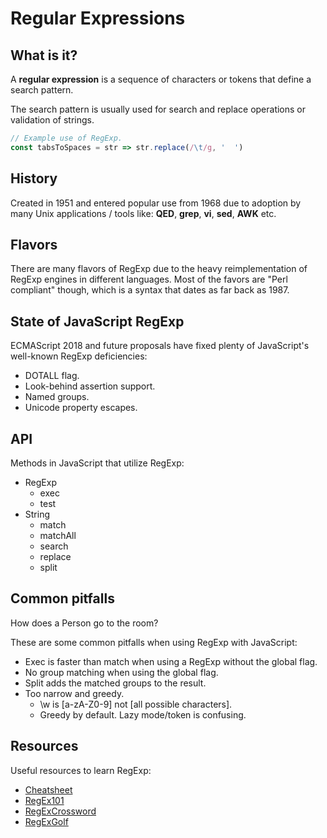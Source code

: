 # Regular Expressions

## What is it?

A **regular expression** is a sequence of characters or tokens that define a
search pattern.

The search pattern is usually used for search and replace
operations or validation of strings.

```javascript
// Example use of RegExp.
const tabsToSpaces = str => str.replace(/\t/g, '  ')
```

## History

Created in 1951 and entered popular use from 1968 due to adoption by many Unix
applications / tools like: **QED**, **grep**, **vi**, **sed**, **AWK** etc.

## Flavors

There are many flavors of RegExp due to the heavy reimplementation of RegExp
engines in different languages. Most of the favors are "Perl compliant" though,
which is a syntax that dates as far back as 1987.

## State of JavaScript RegExp

ECMAScript 2018 and future proposals have fixed plenty of JavaScript's well-known
RegExp deficiencies:

- DOTALL flag.
- Look-behind assertion support.
- Named groups.
- Unicode property escapes.

## API

Methods in JavaScript that utilize RegExp:

- RegExp
  - exec
  - test
- String
  - match
  - matchAll
  - search
  - replace
  - split

## Common pitfalls

How does a Person go to the room?

These are some common pitfalls when using RegExp with JavaScript:

- Exec is faster than match when using a RegExp without the global flag.
- No group matching when using the global flag.
- Split adds the matched groups to the result.
- Too narrow and greedy.
  - \\w is [a-zA-Z0-9] not [all possible characters].
  - Greedy by default. Lazy mode/token is confusing.

## Resources

Useful resources to learn RegExp:

- [Cheatsheet](https://gist.github.com/sarthology/b269c4ab81832c03f80eb48920f1abce)
- [RegEx101](http://www.regex101.com)
- [RegExCrossword](https://regexcrossword.com/)
- [RegExGolf](https://alf.nu/RegexGolf)
